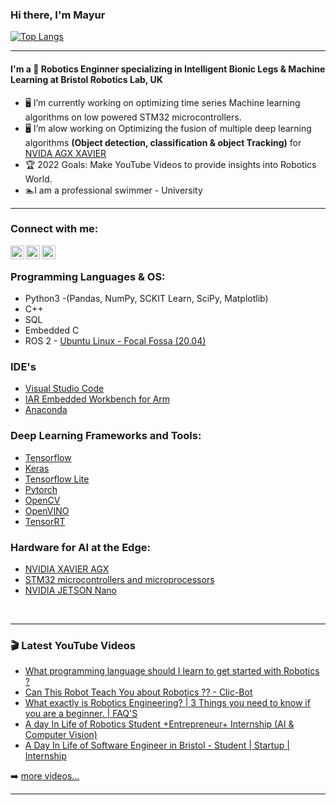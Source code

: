 ### Hi there, I'm Mayur

[![Top Langs](https://github-readme-stats.vercel.app/api/top-langs/?username=mayurhulke&layout=compact&count-private=true)](https://github.com/anuraghazra/github-readme-stats)

---
#### I'm a 🤖 Robotics Enginner specializing in Intelligent Bionic Legs & Machine Learning at Bristol Robotics Lab, UK 

- 🖥️ I’m currently working on optimizing time series Machine learning algorithms on low powered STM32 microcontrollers.
- 🖥️ I’m alow working on Optimizing the fusion of multiple deep learning algorithms **(Object detection, classification & object Tracking)** for [NVIDA AGX XAVIER](https://www.nvidia.com/en-gb/autonomous-machines/embedded-systems/jetson-agx-xavier/)
- 🏆 2022 Goals: Make YouTube Videos to provide insights into Robotics World.
- 🏊I am a professional swimmer - University

---
### Connect with me:

[<img align="left" alt="codeSTACKr | YouTube" width="22px" src="https://cdn.jsdelivr.net/npm/simple-icons@v3/icons/youtube.svg" />][youtube]
[<img align="left" alt="codeSTACKr | LinkedIn" width="22px" src="https://cdn.jsdelivr.net/npm/simple-icons@v3/icons/linkedin.svg" />][linkedin]
[<img align="left" alt="codeSTACKr | Instagram" width="22px" src="https://cdn.jsdelivr.net/npm/simple-icons@v3/icons/instagram.svg" />][instagram]

<br />

### Programming Languages & OS:

+ Python3 -(Pandas, NumPy, SCKIT Learn, SciPy, Matplotlib)
+ C++
+ SQL
+ Embedded C
+ ROS 2 - [Ubuntu Linux - Focal Fossa (20.04)](https://docs.ros.org/en/foxy/Installation/Ubuntu-Development-Setup.html)

### IDE's

+ [Visual Studio Code](https://code.visualstudio.com/)
+ [IAR Embedded Workbench for Arm](https://www.iar.com/ewarm)
+ [Anaconda](https://www.anaconda.com/)

### Deep Learning Frameworks and Tools:

+ [Tensorflow](https://www.tensorflow.org/)
+ [Keras](https://keras.io/)
+ [Tensorflow Lite](https://www.tensorflow.org/lite)
+ [Pytorch](https://pytorch.org/)
+ [OpenCV](https://opencv.org/)
+ [OpenVINO](https://docs.openvino.ai/latest/index.html#)
+ [TensorRT](https://developer.nvidia.com/tensorrt)

### Hardware for AI at the Edge:

+ [NVIDIA XAVIER AGX](https://www.nvidia.com/en-gb/autonomous-machines/embedded-systems/jetson-agx-xavier/)
+ [STM32 microcontrollers and microprocessors](https://www.st.com/content/st_com/en/products/development-tools/software-development-tools/stm32-software-development-tools/stm32-configurators-and-code-generators/stm32cubemx.html?dl=FcxX%2FvoI3lbBIzBQihs6ZQ%3D%3D%2CDi9FT5BdSYcLLQtwi9PNQJTotoY5PdRxzxavFrG42lq%2FED9qhaRX4lDvpd3MgB7mZ6XU04YxIetCAXaQwFGN8dyz5DEXiUmD2TOW0RAY7r0UT%2FdMtpaqYoH3mtz6qUdcMwf8z4cza4RAnIpD1Rz1a%2BbVZ59ZCa8T55gCddQt%2FFSfllHxpwGR97jp6%2FDEzHvKLJKcJkNd53uaxFxPhzVoxBu9bO0gT9xcfbMGDcnY1UMbCK0MvyXpNIcjQxYqAlHj%2FOqAzV0R1hiyiuiGBMt3eqc8gINzsBwqRk0Ejf7P86koCJnVqYjY%2BbE6At25CcjyLHnnScQWKYRdPpIh5NQqWWtRDl7lfBo3XznUJXHiNEs%3D)
+ [NVIDIA JETSON Nano](https://developer.nvidia.com/embedded/jetson-nano-developer-kit)


<br />

---

### 🎬 Latest YouTube Videos

<!-- YOUTUBE:START -->
- [What programming language should I learn to get started with Robotics ?](https://www.youtube.com/watch?v=DTBSpbNhaCs)
- [Can This Robot Teach You about Robotics ?? - Clic-Bot](https://www.youtube.com/watch?v=n8pA9jj6Idk)
- [What exactly is Robotics Engineering? | 3 Things you need to know if you are a beginner. | FAQ&#39;S](https://www.youtube.com/watch?v=NlOcSPDFnk0)
- [A day In Life of Robotics Student +Entrepreneur+ Internship &lpar;AI &amp; Computer Vision&rpar;](https://www.youtube.com/watch?v=tx3zZeK8jYs)
- [A Day In Life of Software Engineer in Bristol  - Student | Startup | Internship](https://www.youtube.com/watch?v=J-1p3k0ChW0)
<!-- YOUTUBE:END -->

➡️ [more videos...](https://youtube.com/LetsTalkWithRobots)

---

[youtube]: https://www.youtube.com/c/LetsTalkWithRobots
[instagram]: https://www.instagram.com/lets_talk_with_robots/
[linkedin]: https://www.linkedin.com/in/mayurhulke/
